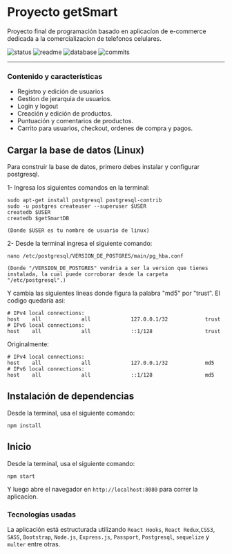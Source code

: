 # Proyecto getSmart

Proyecto final de programación basado en aplicacíon de e-commerce dedicada a la comercializacíon de telefonos celulares.

![status](https://img.shields.io/badge/status-running-green.svg?colorB=00C106) ![readme](https://img.shields.io/badge/readme-OK-green.svg?colorB=00C106) ![database](https://img.shields.io/badge/database-OK-green.svg?colorB=00C106) ![commits](https://img.shields.io/badge/commits-62-blue.svg)

---

### Contenido y características
- Registro y edición de usuarios
- Gestion de jerarquia de usuarios.
- Login y logout
- Creación y edición de productos.
- Puntuación y comentarios de productos.
- Carrito para usuarios, checkout, ordenes de compra y pagos.


## Cargar la base de datos (Linux)

Para construir la base de datos, primero debes instalar y configurar
postgresql.

1- Ingresa los siguientes comandos en la terminal:

```
sudo apt-get install postgresql postgresql-contrib
sudo -u postgres createuser --superuser $USER
createdb $USER
createdb $getSmartDB

(Donde $USER es tu nombre de usuario de linux)

```

2- Desde la terminal ingresa el siguiente comando:

```
nano /etc/postgresql/VERSION_DE_POSTGRES/main/pg_hba.conf

(Donde "/VERSION_DE_POSTGRES" vendria a ser la version que tienes instalada, la cual puede corroborar desde la carpeta "/etc/postgresql".)
```

Y cambia las siguientes lineas donde figura la palabra "md5" por "trust". El codigo quedaría asi:


```
# IPv4 local connections:
host    all             all             127.0.0.1/32            trust
# IPv6 local connections:
host    all             all             ::1/128                 trust
```


Originalmente:

```
# IPv4 local connections:
host    all             all             127.0.0.1/32            md5
# IPv6 local connections:
host    all             all             ::1/128                 md5
```

## Instalación de dependencias
Desde la terminal, usa el siguiente comando:

```
npm install

```

## Inicio

Desde la terminal, usa el siguiente comando:

```
npm start

``` 

Y luego abre el navegador en `http://localhost:8080` para correr la aplicacíon.

### Tecnologías usadas

La aplicación está estructurada utilizando
`React Hooks`, `React Redux`,`CSS3`, `SASS`, `Bootstrap`, `Node.js`, `Express.js`, `Passport`, `Postgresql`, `sequelize` y `multer` entre otras.


